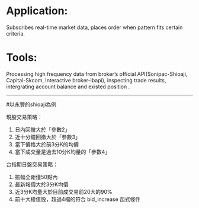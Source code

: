 # Application:
Subscribes real-time market data, places order when pattern fits certain criteria.

# Tools:
Processing high frequency data from broker’s official API(Sonipac-Shioaji, Capital-Skcom, Interactive broker-ibapi), inspecting trade results, intergrating account balance and existed position .

<hr>

#以永豐的shioaji為例

現股交易策略：
1. 日內回撤大於「參數2」
2. 近十分鐘回撤大於「參數3」
3. 當下價格大於前3分K的均價
4. 當下成交量是過去10分K均量的「參數4」

台指期日盤交易策略：
1. 振幅全距僅50點內
2. 最新報價大於3分K均價
3. 近3分K均量大於目前成交易前20大的90%
4. 前十大權值股，超過4檔的符合 bid_increase 函式條件
